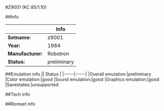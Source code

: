 #Z9001 (KC 85/1.10)

##Info

||Info|
|-----|-----|
|**Setname:**|z9001
|**Year:**|1984
|**Manufacturer:**|Robotron
|**Status:**|preliminary

##Emulation info
|| Status |
|-----|-----|
|Overall emulation:|preliminary
|Color emulation:|good
|Sound emulation:|good
|Graphics emulation:|good
|Savestates:|unsupported

##Tech info

##Romset info

<!--- START OF EDITED COMMENT DO NOT TOUCH TEXT ABOVE-->
